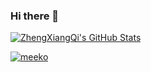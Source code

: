 ### Hi there 👋

[![ZhengXiangQi's GitHub Stats](https://github-readme-stats.vercel.app/api?username=zhengxiangqi&show_icons=true&theme=tokyonight)](https://github.com/zhengxiangqi)

[![meeko](https://img.shields.io/npm/dy/meeko.svg)](https://img.shields.io/npm/dy/meeko.svg)

<!--
- 🔭 I’m currently working on ...
- 🌱 I’m currently learning ...
- 👯 I’m looking to collaborate on ...
- 🤔 I’m looking for help with ...
- 💬 Ask me about ...
- 📫 How to reach me: ...
- 😄 Pronouns: ...
- ⚡ Fun fact: ...
-->
